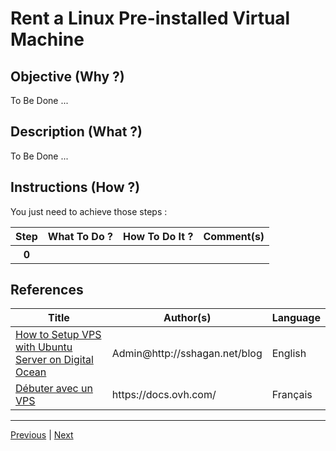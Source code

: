Rent a Linux Pre-installed Virtual Machine
==

Objective (Why ?)
-
To Be Done ...

Description (What ?)
-
To Be Done ...

Instructions (How ?)
-
You just need to achieve those steps :
<table>
    <thead>
        <tr>
            <th>Step</th>         
            <th>What To Do ?</th>
            <th>How To Do It ?</th>
            <th>Comment(s)</th>
        </tr>
    </thead>
    <tbody>
        <tr>
            <th>0</th>     
            <td></td>
            <td></td>
            <td></A></td>
        </tr>
    </tbody>
</table>

References
-
<table>
    <thead>
        <tr>
            <th>Title</th>
            <th>Author(s)</th>
            <th>Language</th>
        </tr>
    </thead>
     <tbody>
        <tr>
            <td><A href="http://sshagan.net/blog/2018/04/how-to-setup-vps-with-ubuntu-server-on-digital-ocean.html">How to Setup VPS with Ubuntu Server on Digital Ocean</A></td>
            <td>Admin@http://sshagan.net/blog</td>
            <td>English</td>
        </tr>
        <tr>
            <td><A href="https://docs.ovh.com/fr/vps/debuter-avec-vps/">Débuter avec un VPS</A></td>
            <td>https://docs.ovh.com/</td>
            <td>Français</td>
        </tr>
</table>

---
<A href="https://github.com/babonet13/HelloWorld/tree/master/Machine/4_RentVirtualMachine">Previous</A> | <A href="https://github.com/babonet13/HelloWorld/tree/master/Machine/5_FindIP">Next<A/> 
